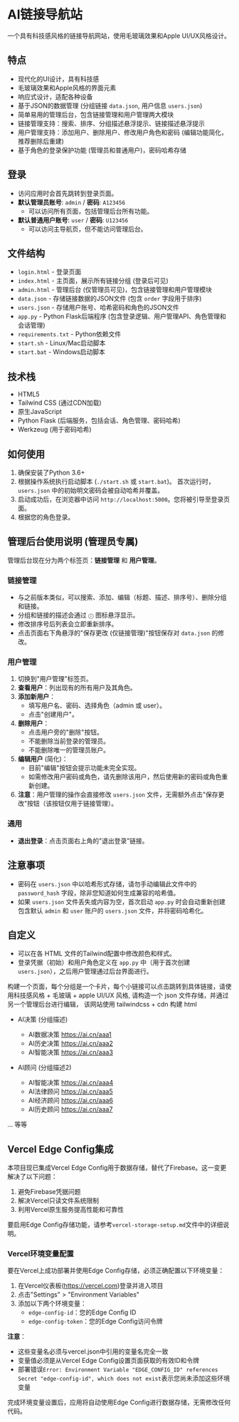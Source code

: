 # AI链接导航站

一个具有科技感风格的链接导航网站，使用毛玻璃效果和Apple UI/UX风格设计。

## 特点

- 现代化的UI设计，具有科技感
- 毛玻璃效果和Apple风格的界面元素
- 响应式设计，适配各种设备
- 基于JSON的数据管理 (分组链接 `data.json`, 用户信息 `users.json`)
- 简单易用的管理后台，包含链接管理和用户管理两大模块
- 链接管理支持：搜索、排序、分组描述悬浮提示、链接描述悬浮提示
- 用户管理支持：添加用户、删除用户、修改用户角色和密码 (编辑功能简化，推荐删除后重建)
- 基于角色的登录保护功能 (管理员和普通用户)，密码哈希存储

## 登录


- 访问应用时会首先跳转到登录页面。
- **默认管理员账号**: `admin` / **密码**: `A123456`
  - 可以访问所有页面，包括管理后台所有功能。
- **默认普通用户账号**: `user` / **密码**: `U123456`
  - 可以访问主导航页，但不能访问管理后台。

## 文件结构

- `login.html` - 登录页面
- `index.html` - 主页面，展示所有链接分组 (登录后可见)
- `admin.html` - 管理后台 (仅管理员可见)，包含链接管理和用户管理模块
- `data.json` - 存储链接数据的JSON文件 (包含 `order` 字段用于排序)
- `users.json` - 存储用户账号、哈希密码和角色的JSON文件
- `app.py` - Python Flask后端程序 (包含登录逻辑、用户管理API、角色管理和会话管理)
- `requirements.txt` - Python依赖文件
- `start.sh` - Linux/Mac启动脚本
- `start.bat` - Windows启动脚本

## 技术栈

- HTML5
- Tailwind CSS (通过CDN加载)
- 原生JavaScript
- Python Flask (后端服务，包括会话、角色管理、密码哈希)
- Werkzeug (用于密码哈希)

## 如何使用

1.  确保安装了Python 3.6+
2.  根据操作系统执行启动脚本 (`./start.sh` 或 `start.bat`)。
    首次运行时，`users.json` 中的初始明文密码会被自动哈希并覆盖。
3.  启动成功后，在浏览器中访问 `http://localhost:5000`。您将被引导至登录页面。
4.  根据您的角色登录。

## 管理后台使用说明 (管理员专属)

管理后台现在分为两个标签页：**链接管理** 和 **用户管理**。

### 链接管理

- 与之前版本类似，可以搜索、添加、编辑（标题、描述、排序号）、删除分组和链接。
- 分组和链接的描述会通过 `ⓘ` 图标悬浮显示。
- 修改排序号后列表会立即重新排序。
- 点击页面右下角悬浮的"保存更改 (仅链接管理)"按钮保存对 `data.json` 的修改。

### 用户管理

1.  切换到"用户管理"标签页。
2.  **查看用户**：列出现有的所有用户及其角色。
3.  **添加新用户**：
    *   填写用户名、密码、选择角色（admin 或 user）。
    *   点击"创建用户"。
4.  **删除用户**：
    *   点击用户旁的"删除"按钮。
    *   不能删除当前登录的管理员。
    *   不能删除唯一的管理员账户。
5.  **编辑用户** (简化)：
    *   目前"编辑"按钮会提示功能未完全实现。
    *   如需修改用户密码或角色，请先删除该用户，然后使用新的密码或角色重新创建。
6.  **注意**：用户管理的操作会直接修改 `users.json` 文件，无需额外点击"保存更改"按钮（该按钮仅用于链接管理）。

### 通用

- **退出登录**：点击页面右上角的"退出登录"链接。

## 注意事项

- 密码在 `users.json` 中以哈希形式存储，请勿手动编辑此文件中的 `password_hash` 字段，除非您知道如何生成兼容的哈希值。
- 如果 `users.json` 文件丢失或内容为空，首次启动 `app.py` 时会自动重新创建包含默认 `admin` 和 `user` 账户的 `users.json` 文件，并将密码哈希化。

## 自定义

- 可以在各 HTML 文件的Tailwind配置中修改颜色和样式。
- 登录凭据（初始）和用户角色定义在 `app.py` 中（用于首次创建 `users.json`），之后用户管理通过后台界面进行。

构建一个页面，每个分组是一个卡片，每个小链接可以点击跳转到具体链接，请使用科技感风格 + 毛玻璃 + apple UI/UX 风格, 请构造一个 json 文件存储，并通过另一个管理后台进行编辑，
该网站使用  tailwindcss + cdn 构建 html


- AI决策 (分组描述)
    - AI数据决策  https://ai.cn/aaa1
    - AI历史决策  https://ai.cn/aaa2
    - AI智能决策  https://ai.cn/aaa3

- AI顾问 (分组描述2)
    - AI智能决策 https://ai.cn/aaa4
    - AI法律顾问 https://ai.cn/aaa5 
    - AI经济顾问 https://ai.cn/aaa6
    - AI历史顾问 https://ai.cn/aaa7

... 等等

## Vercel Edge Config集成

本项目现已集成Vercel Edge Config用于数据存储，替代了Firebase。这一变更解决了以下问题：

1. 避免Firebase凭据问题
2. 解决Vercel只读文件系统限制
3. 利用Vercel原生服务提高性能和可靠性

要启用Edge Config存储功能，请参考`vercel-storage-setup.md`文件中的详细说明。

### Vercel环境变量配置

要在Vercel上成功部署并使用Edge Config存储，必须正确配置以下环境变量：

1. 在Vercel仪表板(https://vercel.com)登录并进入项目
2. 点击"Settings" > "Environment Variables"
3. 添加以下两个环境变量：
   - `edge-config-id`：您的Edge Config ID
   - `edge-config-token`：您的Edge Config访问令牌

**注意**：
- 这些变量名必须与vercel.json中引用的变量名完全一致
- 变量值必须是从Vercel Edge Config设置页面获取的有效ID和令牌
- 部署错误`Error: Environment Variable "EDGE_CONFIG_ID" references Secret "edge-config-id", which does not exist`表示您尚未添加这些环境变量

完成环境变量设置后，应用将自动使用Edge Config进行数据存储，无需修改任何代码。
